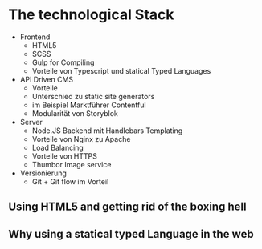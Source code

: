 # The technological Stack


* Frontend
  * HTML5
  * SCSS
  * Gulp for Compiling
  * Vorteile von Typescript und statical Typed Languages
* API Driven CMS
  * Vorteile
  * Unterschied zu static site generators
  * im Beispiel Marktführer Contentful
  * Modularität von Storyblok
* Server
  * Node.JS Backend mit Handlebars Templating
  * Vorteile von Nginx zu Apache
  * Load Balancing
  * Vorteile von HTTPS
  * Thumbor Image service
* Versionierung
  * Git + Git flow im Vorteil


## Using HTML5 and getting rid of the boxing hell



## Why using a statical typed Language in the web


